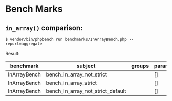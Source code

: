 # Bench Marks

## `in_array()` comparison:
 
```
$ vendor/bin/phpbench run benchmarks/InArrayBench.php --report=aggregate
```

Result: 

| benchmark    | subject                           | groups | params | revs  | its | mem_peak | best    | mean    | mode    | worst   | stdev   | rstdev | diff  |
|--------------|-----------------------------------|--------|--------|-------|-----|----------|---------|---------|---------|---------|---------|--------|-------|
| InArrayBench | bench_in_array_not_strict         |        | []     | 10000 | 10  | 779,872b | 0.325μs | 0.340μs | 0.330μs | 0.366μs | 0.015μs | 4.37%  | 1.05x |
| InArrayBench | bench_in_array_strict             |        | []     | 10000 | 10  | 779,864b | 0.419μs | 0.424μs | 0.422μs | 0.434μs | 0.004μs | 1.02%  | 1.31x |
| InArrayBench | bench_in_array_not_strict_default |        | []     | 10000 | 10  | 779,880b | 0.317μs | 0.324μs | 0.320μs | 0.346μs | 0.008μs | 2.62%  | 1.00x |


